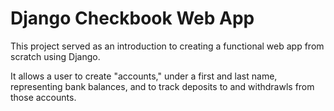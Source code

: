 # Django Checkbook Web App
 This project served as an introduction to creating a functional web app from scratch using Django.
 
 It allows a user to create "accounts," under a first and last name, representing bank balances, and to track deposits to and withdrawls from those accounts.

